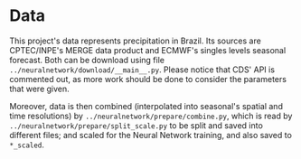 # Data

This project's data represents precipitation in Brazil. Its sources are CPTEC/INPE's MERGE data product and ECMWF's singles levels seasonal forecast. Both can be download using file `../neuralnetwork/download/__main__.py`. Please notice that CDS' API is commented out, as more work should be done to consider the parameters that were given.

Moreover, data is then combined (interpolated into seasonal's spatial and time resolutions) by `../neuralnetwork/prepare/combine.py`, which is read by `../neuralnetwork/prepare/split_scale.py` to be split and saved into different files; and scaled for the Neural Network training, and also saved to `*_scaled`.